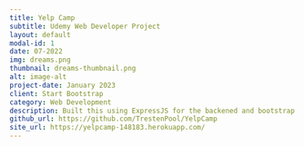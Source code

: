 ```yaml
---
title: Yelp Camp
subtitle: Udemy Web Developer Project
layout: default
modal-id: 1
date: 07-2022
img: dreams.png
thumbnail: dreams-thumbnail.png
alt: image-alt
project-date: January 2023
client: Start Bootstrap
category: Web Development
description: Built this using ExpressJS for the backened and bootstrap 5 for the frontend UI
github_url: https://github.com/TrestenPool/YelpCamp
site_url: https://yelpcamp-148183.herokuapp.com/
---
```

